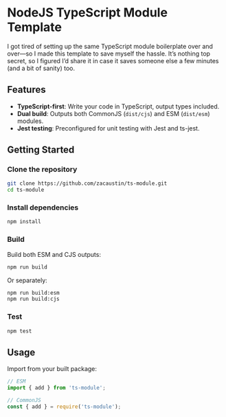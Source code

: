 # NodeJS TypeScript Module Template
I got tired of setting up the same TypeScript module boilerplate over and over—so I made this template to save myself the hassle. It’s nothing top secret, so I figured I’d share it in case it saves someone else a few minutes (and a bit of sanity) too.

## Features

- **TypeScript-first**: Write your code in TypeScript, output types included.
- **Dual build**: Outputs both CommonJS (`dist/cjs`) and ESM (`dist/esm`) modules.
- **Jest testing**: Preconfigured for unit testing with Jest and ts-jest.

## Getting Started

### Clone the repository

```sh
git clone https://github.com/zacaustin/ts-module.git
cd ts-module
```

### Install dependencies

```sh
npm install
```

### Build
Build both ESM and CJS outputs:

```sh
npm run build
```

Or separately:

```sh
npm run build:esm
npm run build:cjs
```

### Test

```sh
npm test
```

## Usage

Import from your built package:

```js
// ESM
import { add } from 'ts-module';

// CommonJS
const { add } = require('ts-module');
```

